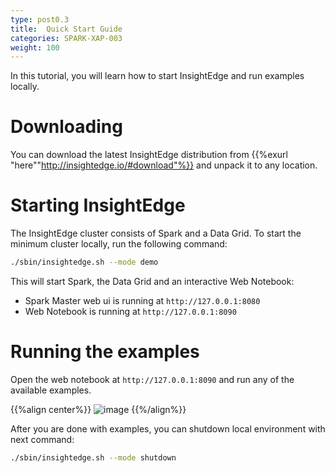 ```yaml
---
type: post0.3
title:  Quick Start Guide
categories: SPARK-XAP-003
weight: 100
---
```


In this tutorial, you will learn how to start InsightEdge and run examples locally.

# Downloading

You can download the latest InsightEdge distribution from {{%exurl "here""http://insightedge.io/#download"%}} and unpack it to any location.




# Starting InsightEdge

The InsightEdge cluster consists of Spark and a Data Grid. To start the minimum cluster locally, run the following command:

```bash
./sbin/insightedge.sh --mode demo
```

This will start Spark, the Data Grid and an interactive Web Notebook:

* Spark Master web ui is running at `http://127.0.0.1:8080`
* Web Notebook is running at `http://127.0.0.1:8090`

# Running the examples

Open the web notebook at `http://127.0.0.1:8090` and run any of the available examples.

{{%align center%}}
![image](/docs/attachment_files/Zeppelin_examples.png)
{{%/align%}}

After you are done with examples, you can shutdown local environment with next command:

```bash
./sbin/insightedge.sh --mode shutdown
```
